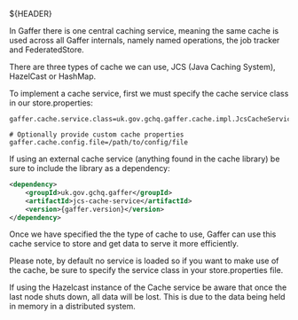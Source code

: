 ${HEADER}

In Gaffer there is one central caching service, meaning the same cache is used across all Gaffer internals, namely named operations, the job tracker and FederatedStore.

There are three types of cache we can use, JCS (Java Caching System), HazelCast or HashMap. 

To implement a cache service, first we must specify the cache service class in our store.properties:
```properties
gaffer.cache.service.class=uk.gov.gchq.gaffer.cache.impl.JcsCacheService

# Optionally provide custom cache properties
gaffer.cache.config.file=/path/to/config/file
```

If using an external cache service (anything found in the cache library) be sure to include the library as a dependency:
```xml
<dependency>
    <groupId>uk.gov.gchq.gaffer</groupId>
    <artifactId>jcs-cache-service</artifactId>
    <version>{gaffer.version}</version>
</dependency>
```

Once we have specified the the type of cache to use, Gaffer can use this cache service to store and get data to serve it more efficiently.

Please note, by default no service is loaded so if you want to make use of the cache, be sure to specify the service class in your store.properties file.

If using the Hazelcast instance of the Cache service be aware that once the last node shuts down, all data will be lost. This is due to the data being held in
memory in a distributed system.
